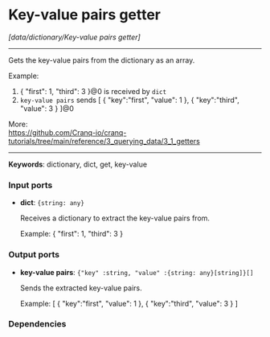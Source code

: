 # Key-value pairs getter

_[data/dictionary/Key-value pairs getter]_

---

Gets the key-value pairs from the dictionary as an array.  
  
Example:  
1. { "first": 1, "third": 3 }@0 is received by `dict`  
2. `key-value pairs` sends [ { "key":"first", "value": 1 }, { "key":"third", "value": 3 } ]@0  
  
More:  
https://github.com/Cranq-io/cranq-tutorials/tree/main/reference/3_querying_data/3_1_getters  

---

__Keywords__: dictionary, dict, get, key-value

### Input ports

* __dict__: ` {string: any} `

    Receives a dictionary to extract the key-value pairs from.
    
    Example:
     { "first": 1, "third": 3 }

### Output ports

* __key-value pairs__: ` {"key" :string, "value" :{string: any}[string]}[] `

    Sends the extracted key-value pairs.
    
    Example:
    [ { "key":"first", "value": 1 }, { "key":"third", "value": 3 } ]

### Dependencies




